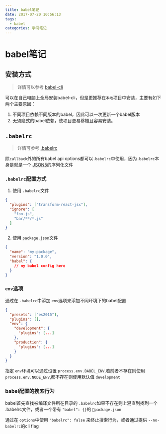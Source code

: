 ```yaml
---
title: babel笔记
date: 2017-07-20 10:56:13
tags:
  - babel
categories: 学习笔记
---
```


# babel笔记

## 安装方式
> 详情可以参考 [babel-cli][760ee0e9]

可以在自己电脑上全局安装babel-cli，但是更推荐在`本地`项目中安装，主要有如下两个主要原因：

1. 不同项目依赖不同版本的babel，因此可以一次更新一个babel版本
2. 无须隐式的babel依赖，使项目更易移植且容易安装。

## `.babelrc`
> 详情可参考 [.babelrc][56a5bd12]

除`callback`外的所有babel api options都可以`.babelrc`中使用，因为`.babelrc`本身是就是一个 [JSON5][25cc3d58]的序列化文件

### `.babelrc`配置方式
1. 使用 `.babelrc`文件
```json
{
  "plugins": ["transform-react-jsx"],
  "ignore": [
    "foo.js",
    "bar/**/*.js"
  ]
}
```

2. 使用 `package.json`文件
```json
{
  "name": "my-package",
  "version": "1.0.0",
  "babel": {
    // my babel config here
  }
}
```

### `env`选项
通过在 `.babelrc`中添加 `env`选项来添加不同环境下的babel配置
```json
{
  "presets": ["es2015"],
  "plugins": [],
  "env": {
    "development": {
      "plugins": [...]
    },
    "production": {
      "plugins": [...]
    }
  }
}
```

指定 `env`环境可以通过设置 `process.env.BABEL_ENV`,若前者不存在则使用 `process.env.NODE_ENV`,都不存在则使用默认值 `development`

### babel配置的搜索行为

babel首先查找被编译文件所在目录的 `.babelrc`如果不存在则上溯直到找到一个 .babelrc文件，或者一个带有 `"babel": {}`的 `package.json`

通过在 `options`中使用 `"babelrc": false` 来终止搜索行为，或者通过提供 `--no-babelrc`的cli flag

  [760ee0e9]: https://babeljs.io/docs/usage/cli/ "babel-cli"

  [56a5bd12]: https://babeljs.io/docs/usage/babelrc/ ".babelrc"

  [25cc3d58]: https://github.com/json5/json5 "JSON5"
